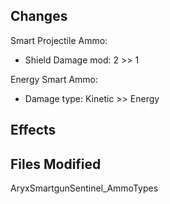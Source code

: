 ## Changes
Smart Projectile Ammo:
- Shield Damage mod: 2 >> 1


Energy Smart Ammo:
- Damage type: Kinetic >> Energy

## Effects


## Files Modified
AryxSmartgunSentinel_AmmoTypes